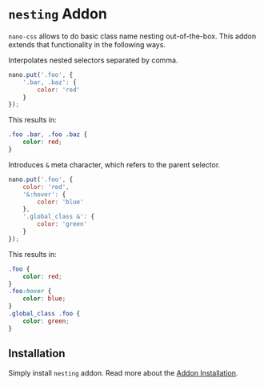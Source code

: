 # `nesting` Addon

`nano-css` allows to do basic class name nesting out-of-the-box. This addon
extends that functionality in the following ways.

Interpolates nested selectors separated by comma.

```js
nano.put('.foo', {
    '.bar, .baz': {
        color: 'red'
    }
});
```

This results in:

```css
.foo .bar, .foo .baz {
    color: red;
}
```

Introduces `&` meta character, which refers to the parent selector.

```js
nano.put('.foo', {
    color: 'red',
    '&:hover': {
        color: 'blue'
    },
    '.global_class &': {
        color: 'green'
    }
});
```

This results in:

```css
.foo {
    color: red;
}
.foo:hover {
    color: blue;
}
.global_class .foo {
    color: green;
}
```


## Installation

Simply install `nesting` addon. Read more about the [Addon Installation](./Addons.md#addon-installation).
